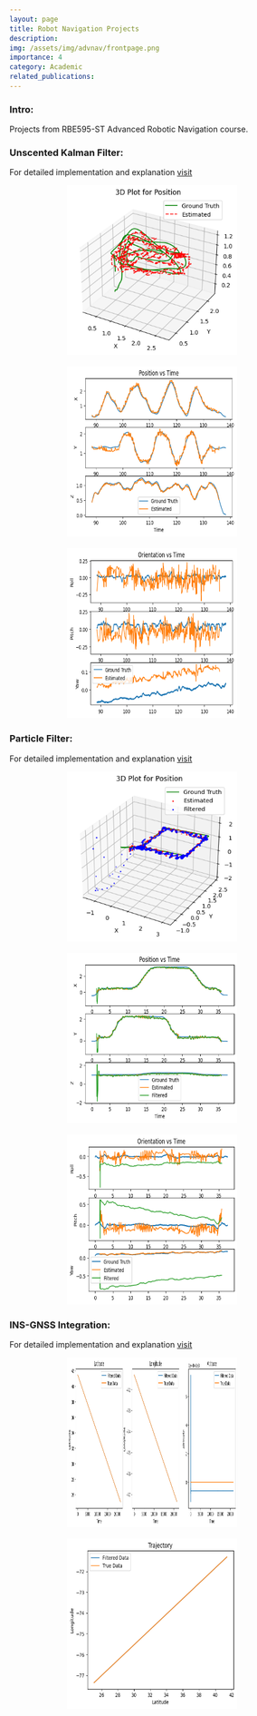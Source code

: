 ```yaml
---
layout: page
title: Robot Navigation Projects
description: 
img: /assets/img/advnav/frontpage.png
importance: 4
category: Academic
related_publications: 
---
```


### Intro:
Projects from RBE595-ST Advanced Robotic Navigation course.

### Unscented Kalman Filter:
For detailed implementation and explanation [visit](https://github.com/vishwas-hegde/Robot-Navigation/blob/main/Nonlinear%20Kalman%20Filter/nonlinear_kalman_visuals.ipynb)

<center>
    <img src="/assets/img/advnav/UKF/3dplot.png" height="300px" width="300px">
</center>
<br>
<center>
    <img src="/assets/img/advnav/UKF/position.png" height="300px" width="300px">
</center>
<br>
<center>
    <img src="/assets/img/advnav/UKF/orientation.png" height="300px" width="300px">
</center>

### Particle Filter:
For detailed implementation and explanation [visit](https://github.com/vishwas-hegde/Robot-Navigation/blob/main/Particle%20Filter/pf_visuals.ipynb)

<center>
    <img src="/assets/img/advnav/PF/3dplot.png" height="300px" width="300px">
</center>
<br>
<center>
    <img src="/assets/img/advnav/PF/position.png" height="300px" width="300px">
</center>
<br>
<center>
    <img src="/assets/img/advnav/PF/orientation.png" height="300px" width="300px">
</center>

### INS-GNSS Integration:
For detailed implementation and explanation [visit](https://github.com/vishwas-hegde/Robot-Navigation/blob/main/GNSS%20Integration/INS_visuals.ipynb)

<center>
    <img src="/assets/img/advnav/INS/latlongalt.png" height="300px" width="300px">
</center>
<br>
<center>
    <img src="/assets/img/advnav/INS/trajectory.png" height="300px" width="300px">
</center>
